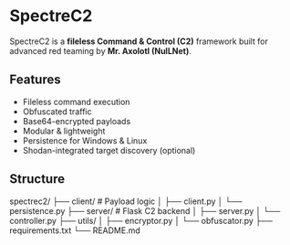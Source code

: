 # SpectreC2

SpectreC2 is a **fileless Command & Control (C2)** framework built for advanced red teaming by **Mr. Axolotl (NulLNet)**.

## Features

- Fileless command execution
- Obfuscated traffic
- Base64-encrypted payloads
- Modular & lightweight
- Persistence for Windows & Linux
- Shodan-integrated target discovery (optional)

## Structure

spectrec2/
├── client/ # Payload logic
│ ├── client.py
│ └── persistence.py
├── server/ # Flask C2 backend
│ ├── server.py
│ └── controller.py
├── utils/
│ ├── encryptor.py
│ └── obfuscator.py
├── requirements.txt
└── README.md
